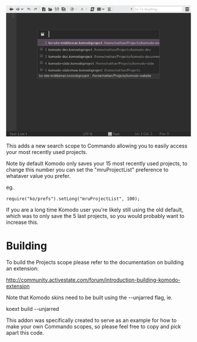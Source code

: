 ![Screenshot](screenshot.png)

This adds a new search scope to Commando allowing you to easily access your
most recently used projects.

Note by default Komodo only saves your 15 most recently used projects, to change
this number you can set the "mruProjectList" preference to whataver value you
prefer.

eg.

```
require("ko/prefs").setLong("mruProjectList", 100);
```

If you are a long time Komodo user you're likely still using the old default, which
was to only save the 5 last projects, so you would probably want to increase this.

Building
========

To build the Projects scope please refer to the documentation on building an extension:

http://community.activestate.com/forum/introduction-building-komodo-extension

Note that Komodo skins need to be built using the --unjarred flag, ie.

  koext build --unjarred
  
This addon was specifically created to serve as an example for how to make your
own Commando scopes, so please feel free to copy and pick apart this code.
